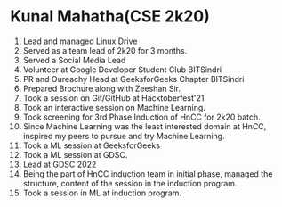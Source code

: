 # Kunal Mahatha(CSE 2k20)

1. Lead and managed Linux Drive
2. Served as a team lead of 2k20 for 3 months.
3. Served a Social Media Lead
4. Volunteer at Google Developer Student Club BITSindri
5. PR and Oureachy Head at GeeksforGeeks Chapter BITSindri
6. Prepared Brochure along with Zeeshan Sir.
7. Took a session on Git/GitHub at Hacktoberfest'21
8. Took an interactive session on Machine Learning.
9. Took screening for 3rd Phase Induction of HnCC for 2k20 batch.
10. Since Machine Learning was the least interested domain at HnCC, inspired my peers to pursue and try Machine Learning.
11. Took a ML session at GeeksforGeeks
12. Took a ML session at GDSC.
13. Lead at GDSC 2022
14. Being the part of HnCC induction team in initial phase, managed the structure, content of the session in the induction program.
15. Took a session in ML at induction program.
